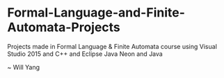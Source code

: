 # Formal-Language-and-Finite-Automata-Projects

Projects made in Formal Language & Finite Automata course using Visual Studio 2015 and C++ and Eclipse Java Neon and Java

~ Will Yang
